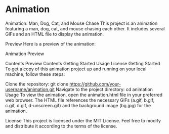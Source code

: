 # Animation
Animation: Man, Dog, Cat, and Mouse Chase
This project is an animation featuring a man, dog, cat, and mouse chasing each other. It includes several GIFs and an HTML file to display the animation.

Preview
Here is a preview of the animation:

Animation Preview

Contents
Preview
Contents
Getting Started
Usage
License
Getting Started
To get a copy of this animation project up and running on your local machine, follow these steps:

Clone the repository: git clone https://github.com/your-username/animation.git
Navigate to the project directory: cd animation
Usage
To view the animation, open the animation.html file in your preferred web browser. The HTML file references the necessary GIFs (a.gif, b.gif, c.gif, d.gif, d-unscreen.gif) and the background image (bg.jpg) for the animation.

License
This project is licensed under the MIT License. Feel free to modify and distribute it according to the terms of the license.

